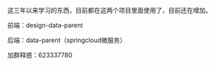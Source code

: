 这三年以来学习的东西，目前都在这两个项目里面使用了，目前还在增加。

前端：design-data-parent

后端：data-parent（springcloud微服务）

加群释惑：623337780